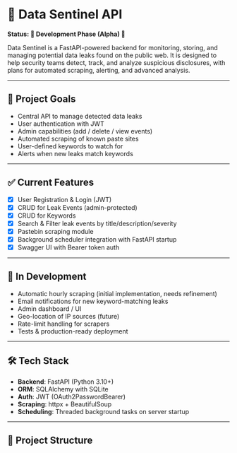 # 🚨 Data Sentinel API

**Status: 🚧 Development Phase (Alpha) 🚧**

Data Sentinel is a FastAPI-powered backend for monitoring, storing, and managing potential data leaks found on the public web. It is designed to help security teams detect, track, and analyze suspicious disclosures, with plans for automated scraping, alerting, and advanced analysis.

---

## 🌟 Project Goals

- Central API to manage detected data leaks
- User authentication with JWT
- Admin capabilities (add / delete / view events)
- Automated scraping of known paste sites
- User-defined keywords to watch for
- Alerts when new leaks match keywords

---

## ✅ Current Features

- [x] User Registration & Login (JWT)
- [x] CRUD for Leak Events (admin-protected)
- [x] CRUD for Keywords
- [x] Search & Filter leak events by title/description/severity
- [x] Pastebin scraping module
- [x] Background scheduler integration with FastAPI startup
- [x] Swagger UI with Bearer token auth

---

## 🚧 In Development

- Automatic hourly scraping (initial implementation, needs refinement)
- Email notifications for new keyword-matching leaks
- Admin dashboard / UI
- Geo-location of IP sources (future)
- Rate-limit handling for scrapers
- Tests & production-ready deployment

---

## 🛠️ Tech Stack

- **Backend**: FastAPI (Python 3.10+)
- **ORM**: SQLAlchemy with SQLite
- **Auth**: JWT (OAuth2PasswordBearer)
- **Scraping**: httpx + BeautifulSoup
- **Scheduling**: Threaded background tasks on server startup

---

## 📂 Project Structure

